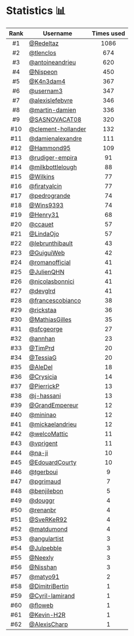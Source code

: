 # Statistics 📊

|Rank|Username|Times used|
:--------:|--------|:--------:|
|#1|[@Redeltaz](https://github.com/Redeltaz)|1086|
|#2|[@tlenclos](https://github.com/tlenclos)|674|
|#3|[@antoineandrieu](https://github.com/antoineandrieu)|620|
|#4|[@Nispeon](https://github.com/Nispeon)|450|
|#5|[@K4n3dam4](https://github.com/K4n3dam4)|367|
|#6|[@usernam3](https://github.com/usernam3)|347|
|#7|[@alexislefebvre](https://github.com/alexislefebvre)|346|
|#8|[@martin-damien](https://github.com/martin-damien)|336|
|#9|[@SASNOVACAT08](https://github.com/SASNOVACAT08)|320|
|#10|[@clement-hollander](https://github.com/clement-hollander)|132|
|#11|[@damienalexandre](https://github.com/damienalexandre)|111|
|#12|[@Hammond95](https://github.com/Hammond95)|109|
|#13|[@rudiger-empira](https://github.com/rudiger-empira)|91|
|#14|[@milkbottlelough](https://github.com/milkbottlelough)|88|
|#15|[@Wilkins](https://github.com/Wilkins)|77|
|#16|[@firatyalcin](https://github.com/firatyalcin)|77|
|#17|[@pedrogrande](https://github.com/pedrogrande)|74|
|#18|[@Wins9393](https://github.com/Wins9393)|74|
|#19|[@Henry31](https://github.com/Henry31)|68|
|#20|[@ccauet](https://github.com/ccauet)|57|
|#21|[@LindaOjo](https://github.com/LindaOjo)|57|
|#22|[@lebrunthibault](https://github.com/lebrunthibault)|43|
|#23|[@GuiguiWeb](https://github.com/GuiguiWeb)|42|
|#24|[@romanofficial](https://github.com/romanofficial)|41|
|#25|[@JulienQHN](https://github.com/JulienQHN)|41|
|#26|[@nicolasbonnici](https://github.com/nicolasbonnici)|41|
|#27|[@devglrd](https://github.com/devglrd)|41|
|#28|[@francescobianco](https://github.com/francescobianco)|38|
|#29|[@rickstaa](https://github.com/rickstaa)|36|
|#30|[@MathiasGilles](https://github.com/MathiasGilles)|35|
|#31|[@sfcgeorge](https://github.com/sfcgeorge)|27|
|#32|[@annhan](https://github.com/annhan)|23|
|#33|[@TimPrd](https://github.com/TimPrd)|20|
|#34|[@TessiaG](https://github.com/TessiaG)|20|
|#35|[@AleDel](https://github.com/AleDel)|18|
|#36|[@Crysicia](https://github.com/Crysicia)|14|
|#37|[@PierrickP](https://github.com/PierrickP)|13|
|#38|[@j-hassani](https://github.com/j-hassani)|13|
|#39|[@GrandEmpereur](https://github.com/GrandEmpereur)|12|
|#40|[@mininao](https://github.com/mininao)|12|
|#41|[@mickaelandrieu](https://github.com/mickaelandrieu)|12|
|#42|[@welcoMattic](https://github.com/welcoMattic)|11|
|#43|[@vprigent](https://github.com/vprigent)|11|
|#44|[@na-ji](https://github.com/na-ji)|10|
|#45|[@EdouardCourty](https://github.com/EdouardCourty)|10|
|#46|[@tgerboui](https://github.com/tgerboui)|9|
|#47|[@pgrimaud](https://github.com/pgrimaud)|7|
|#48|[@benjilebon](https://github.com/benjilebon)|5|
|#49|[@douggr](https://github.com/douggr)|4|
|#50|[@renanbr](https://github.com/renanbr)|4|
|#51|[@SveRKeR92](https://github.com/SveRKeR92)|4|
|#52|[@matdumond](https://github.com/matdumond)|4|
|#53|[@angulartist](https://github.com/angulartist)|3|
|#54|[@Julpebble](https://github.com/Julpebble)|3|
|#55|[@Neexly](https://github.com/Neexly)|3|
|#56|[@Nisshan](https://github.com/Nisshan)|3|
|#57|[@matyo91](https://github.com/matyo91)|2|
|#58|[@DimitriBertin](https://github.com/DimitriBertin)|1|
|#59|[@Cyril-lamirand](https://github.com/Cyril-lamirand)|1|
|#60|[@floweb](https://github.com/floweb)|1|
|#61|[@Kevin-H2R](https://github.com/Kevin-H2R)|1|
|#62|[@AlexisCharp](https://github.com/AlexisCharp)|1|
